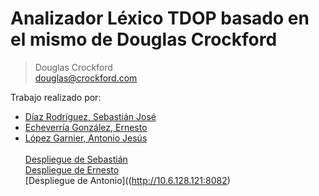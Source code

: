 # Analizador Léxico TDOP basado en el mismo de Douglas Crockford

> Douglas Crockford <br>
> douglas@crockford.com

Trabajo realizado por:

* [Díaz Rodríguez, Sebastián José](https://alu0100893649.github.io/)
* [Echeverría González, Ernesto](https://akaibf.github.io/)
* [López Garnier, Antonio Jesús](https://antoniogarnier.github.io)
<br><br>
[Despliegue de Sebastián](http://10.6.128.103:8080)<br>
[Despliegue de Ernesto](https://ull-esit-pl-1617.github.io/analizador-lexico-para-un-subconjunto-de-javascript-antonio-ernesto-sebastian/#)<br>
[Despliegue de Antonio]((http://10.6.128.121:8082)<br>